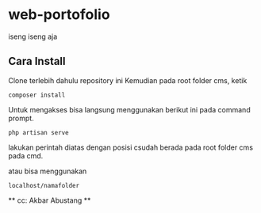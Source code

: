 # web-portofolio
iseng iseng aja


## Cara Install
Clone terlebih dahulu repository ini
Kemudian pada root folder cms, ketik
```
composer install
```

Untuk mengakses bisa langsung menggunakan berikut ini pada command prompt.
```
php artisan serve
```
lakukan perintah diatas dengan posisi csudah berada pada root folder cms pada cmd.

atau bisa menggunakan
```
localhost/namafolder
```


** cc: Akbar Abustang **